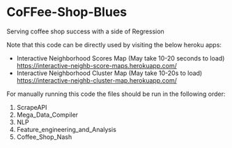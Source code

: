 # CoFFee-Shop-Blues
Serving coffee shop success with a side of Regression 

Note that this code can be directly used by visiting the below heroku apps:
- Interactive Neighborhood Scores Map (May take 10-20 seconds to load)<br>
  https://interactive-neighb-score-maps.herokuapp.com/
- Interactive Neighborhood Cluster Map (May take 10-20s to load)
  https://interactive-neighb-cluster-map.herokuapp.com/

For manually running this code the files should be run in the following order:
1) ScrapeAPI
2) Mega_Data_Compiler
3) NLP
4) Feature_engineering_and_Analysis
5) Coffee_Shop_Nash

